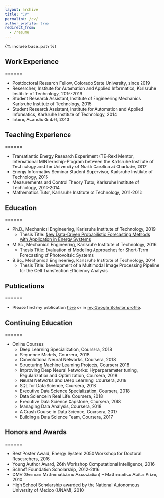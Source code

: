 ```yaml
---
layout: archive
title: "CV"
permalink: /cv/
author_profile: true
redirect_from:
  - /resume
---
```


{% include base_path %}
  
## Work Experience
======
* Postdoctoral Research Fellow, Colorado State University, since 2019
* Researcher, Institute for Automation and Applied Informatics, Karlsruhe Institute of Technology, 2016-2019
* Student Research Assistant, Institute of Engineering Mechanics, Karlsruhe Institute of Technology, 2015
* Student Research Assistant, Institute for Automation and Applied Informatics, Karlsruhe Institute of Technology, 2014
* Intern, Acandis GmbH, 2013

## Teaching Experience
======
* Transatlantic Energy Research Experiment (TE-Rex) Mentor, International MINTernship-Program between the Karlsruhe Institute of Technology and the University of North Carolina at Charlotte, 2017
* Energy Informatics Seminar Student Supervisor, Karlsruhe Institute of Technology, 2016
* Measurements and Control Theory Tutor, Karlsruhe Institute of Technology, 2013-2014
* Mathematics Tutor, Karlsruhe Institute of Technology, 2011-2013

## Education
======
* Ph.D., Mechanical Engineering, Karlsruhe Institute of Technology, 2019
  * Thesis Title: <a href="https://d-nb.info/1182430732/34">New Data-Driven Probabilistic Forecasting Methods with Application in Energy Systems</a>
* M.Sc., Mechanical Engineering, Karlsruhe Institute of Technology, 2016
  * Thesis Title: Evaluation of Modeling Approaches for Short-Term Forecasting of Photovoltaic Systems
* B.Sc., Mechanical Engineering, Karlsruhe Institute of Technology, 2014
  * Thesis Title: Development of a Multimodal Image Processing Pipeline for the Cell Transfection Efficiency Analysis

## Publications
====== 
* Please find my publication <a href="/publications/">here</a> or in <a href="https://scholar.google.de/citations?user=en7_34wAAAAJ&hl=en">my Google Scholar profile</a>.

## Continuing Education
======
* Online Courses
  * Deep Learning Specialization, Coursera, 2018
  * Sequence Models, Coursera, 2018
  * Convolutional Neural Networks, Coursera, 2018
  * Structuring Machine Learning Projects, Coursera 2018
  * Improving Deep Neural Networks: Hyperparameter tuning, Regularization and Optimization, Coursera, 2018
  * Neural Networks and Deep Learning, Coursera, 2018
  * SQL for Data Science, Coursera, 2018
  * Executive Data Science Specialization, Coursera, 2018
  * Data Science in Real Life, Coursera, 2018
  * Executive Data Science Capstone, Coursera, 2018
  * Managing Data Analysis, Coursera, 2018
  * A Crash Course in Data Science, Coursera, 2017
  * Building a Data Science Team, Coursera, 2017
  
## Honors and Awards
======
* Best Poster Award, Energy System 2050 Workshop for Doctoral Researchers, 2016
* Young Author Award, 26th Workshop Computational Intelligence, 2016
* Schroff Foundation Scholarship, 2012-2016
* DMV (German Mathematicians Association) – Mathematics Abitur Prize, 2010
* High School Scholarship awarded by the National Autonomous University of Mexico (UNAM), 2010
